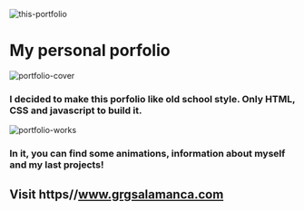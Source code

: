 ![this-portfolio](https://user-images.githubusercontent.com/47540285/114131349-65acc700-98fa-11eb-8014-9b4eb425a2e2.jpg)


# My personal porfolio


![portfolio-cover](https://user-images.githubusercontent.com/47540285/114130950-8d4f5f80-98f9-11eb-9703-d46034d8d10a.png)

### I decided to make this porfolio like old school style. Only HTML, CSS and javascript to build it. 

![portfolio-works](https://user-images.githubusercontent.com/47540285/114130946-8b859c00-98f9-11eb-81e8-4e75fd2ea3eb.png)

### In it, you can find some animations, information about myself and my last projects!

## Visit https//www.grgsalamanca.com 

